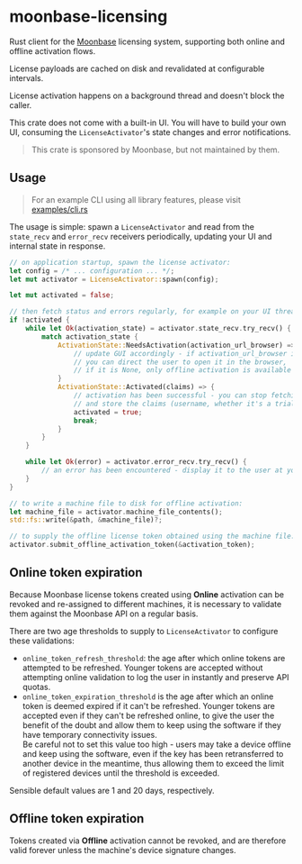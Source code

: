 # moonbase-licensing

Rust client for the [Moonbase](https://moonbase.sh) licensing system,
supporting both online and offline activation flows.

License payloads are cached on disk and revalidated at configurable intervals.

License activation happens on a background thread and doesn't block the caller.

This crate does not come with a built-in UI. You will have to build your own UI,
consuming the `LicenseActivator`'s state changes and error notifications.

> This crate is sponsored by Moonbase, but not maintained by them.

## Usage

> For an example CLI using all library features, please visit [examples/cli.rs](examples/cli.rs)

The usage is simple: spawn a `LicenseActivator` and read from the `state_recv` and `error_recv` receivers periodically,
updating your UI and internal state in response.

```rust
// on application startup, spawn the license activator:
let config = /* ... configuration ... */;
let mut activator = LicenseActivator::spawn(config);

let mut activated = false;

// then fetch status and errors regularly, for example on your UI thread:
if !activated {
    while let Ok(activation_state) = activator.state_recv.try_recv() {
        match activation_state {
            ActivationState::NeedsActivation(activation_url_browser) => {
                // update GUI accordingly - if activation_url_browser is provided,
                // you can direct the user to open it in the browser,
                // if it is None, only offline activation is available at this point
            }
            ActivationState::Activated(claims) => {
                // activation has been successful - you can stop fetching state updates now
                // and store the claims (username, whether it's a trial, etc) somewhere for later use
                activated = true;
                break;
            }
        }
    }

    while let Ok(error) = activator.error_recv.try_recv() {
        // an error has been encountered - display it to the user at your discretion
    }
}

// to write a machine file to disk for offline activation:
let machine_file = activator.machine_file_contents();
std::fs::write(&path, &machine_file)?;

// to supply the offline license token obtained using the machine file:
activator.submit_offline_activation_token(&activation_token);
```

## Online token expiration

Because Moonbase license tokens created using **Online** activation can be revoked
and re-assigned to different machines, it is necessary to validate them
against the Moonbase API on a regular basis.

There are two age thresholds to supply to `LicenseActivator` to configure these validations:

- `online_token_refresh_threshold`: the age after which online tokens are attempted to be refreshed. Younger tokens
  are accepted without attempting online validation to log the user in instantly and preserve API quotas.
- `online_token_expiration_threshold` is the age after which an online token is deemed expired if it can't be refreshed.
  Younger tokens are accepted even if they can't be refreshed online, to give the user the benefit of the doubt and
  allow them to keep using the software if they have temporary connectivity issues.  
  Be careful not to set this value too high - users may take a device offline
  and keep using the software, even if the key has been retransferred to another device in the meantime,
  thus allowing them to exceed the limit of registered devices until the threshold is exceeded.

Sensible default values are 1 and 20 days, respectively.

## Offline token expiration

Tokens created via **Offline** activation cannot be revoked,
and are therefore valid forever unless the machine's device signature changes.
